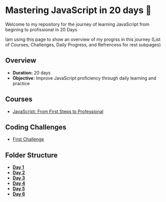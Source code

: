 # Mastering JavaScript in 20 days 🚀

Welcome to my repository for the journey of learning JavaScript from begining to profissional in 20 Days

Iam using this page to show an overview of my progrss in this journey (List of Courses, Challenges, Daily Progress, and Refrencess for rest subpages)


## Overview
- **Duration:** 20 days
- **Objective:** Improve JavaScript proficiency through daily learning and practice


## Courses
 - [JavaScript: From First Steps to Professional](https://frontendmasters.com/courses/javascript-first-steps/)

## Coding Challenges
 - [First Challenge](...)

## Folder Structure
-  [**Day 1**](https://github.com/WaleedZriqui/Mastering-JavaScript-in-20-days/blob/main/Day1.md)
-  [**Day 2**](https://github.com/WaleedZriqui/Mastering-JavaScript-in-20-days/blob/main/Day2.md)
-  [**Day 3**](https://github.com/WaleedZriqui/Mastering-JavaScript-in-20-days/blob/main/Day3.md)
-  [**Day 4**](https://github.com/WaleedZriqui/Mastering-JavaScript-in-20-days/blob/main/Day4.md)
-  [**Day 5**](https://github.com/WaleedZriqui/Mastering-JavaScript-in-20-days/blob/main/Day5.md)
-  [**Day 6**](https://github.com/WaleedZriqui/Mastering-JavaScript-in-20-days/blob/main/Day6.md)